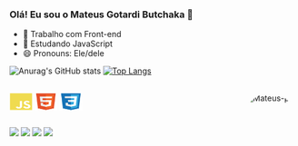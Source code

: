 ### Olá! Eu sou o Mateus Gotardi Butchaka 👋


- 🔭 Trabalho com Front-end
- 🌱 Estudando JavaScript
- 😄 Pronouns: Ele/dele



![Anurag's GitHub stats](https://github-readme-stats.vercel.app/api?username=MateusButchaka&show_icons=true&theme=transparent&count_private=true)
[![Top Langs](https://github-readme-stats.vercel.app/api/top-langs/?username=MateusButchaka&layout=compact&theme=transparent)](https://github.com/MateusButchaka/github-readme-stats)



<div style="display: inline_block"><br>
  <img align="center" alt="Mateus-Js" height="30" width="40" src="https://raw.githubusercontent.com/devicons/devicon/master/icons/javascript/javascript-plain.svg">
  <img align="center" alt="Mateus-HTML" height="30" width="40" src="https://raw.githubusercontent.com/devicons/devicon/master/icons/html5/html5-original.svg">
  <img align="center" alt="Mateus-CSS" height="30" width="40" src="https://raw.githubusercontent.com/devicons/devicon/master/icons/css3/css3-original.svg">
  <img align="right" alt="Mateus-pic" height="150" style="border-radius:50px;" src="https://cdn.discordapp.com/attachments/767897433199870002/1075576218310676551/perfil.png">
</div>
  
  ##
 
<div> 
  <a href="https://www.instagram.com/mateus_gotardi/" target="_blank"><img src="https://img.shields.io/badge/-Instagram-%23E4405F?style=for-the-badge&logo=instagram&logoColor=white" target="_blank"></a>
 <a href="https://discord.gg/MateusButchaka" target="_blank"><img src="https://img.shields.io/badge/Discord-7289DA?style=for-the-badge&logo=discord&logoColor=white" target="_blank"></a> 
  <a href = "mailto:Mateusgotardi06@gmail.com"><img src="https://img.shields.io/badge/-Gmail-%23333?style=for-the-badge&logo=gmail&logoColor=white" target="_blank"></a>
  <a href="https://www.linkedin.com/in/mateus-butchaka-1b2a5b254/" target="_blank"><img src="https://img.shields.io/badge/-LinkedIn-%230077B5?style=for-the-badge&logo=linkedin&logoColor=white" target="_blank"></a> 
  
</div>




